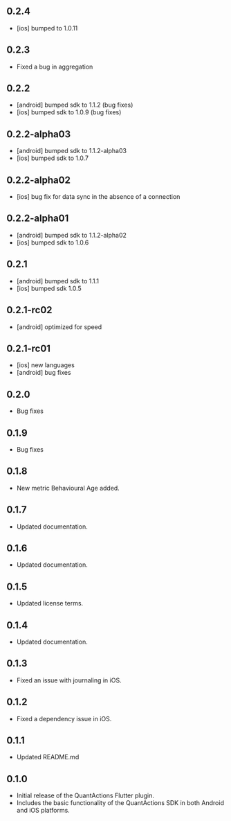 ## 0.2.4

* [ios] bumped to 1.0.11

## 0.2.3

* Fixed a bug in aggregation

## 0.2.2

* [android] bumped sdk to 1.1.2 (bug fixes)
* [ios] bumped sdk to 1.0.9 (bug fixes)

## 0.2.2-alpha03

* [android] bumped sdk to 1.1.2-alpha03
* [ios] bumped sdk to 1.0.7

## 0.2.2-alpha02

* [ios] bug fix for data sync in the absence of a connection 

## 0.2.2-alpha01

* [android] bumped sdk to 1.1.2-alpha02
* [ios] bumped sdk to 1.0.6

## 0.2.1

* [android] bumped sdk to 1.1.1
* [ios] bumped sdk 1.0.5

## 0.2.1-rc02

* [android] optimized for speed

## 0.2.1-rc01

* [ios] new languages
* [android] bug fixes

## 0.2.0

* Bug fixes

## 0.1.9

* Bug fixes

## 0.1.8

* New metric Behavioural Age added.

## 0.1.7

* Updated documentation.

## 0.1.6

* Updated documentation.

## 0.1.5

* Updated license terms.

## 0.1.4

* Updated documentation.

## 0.1.3

* Fixed an issue with journaling in iOS.

## 0.1.2

* Fixed a dependency issue in iOS.

## 0.1.1

* Updated README.md

## 0.1.0

* Initial release of the QuantActions Flutter plugin.
* Includes the basic functionality of the QuantActions SDK in both Android and iOS platforms.
